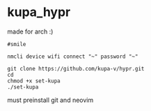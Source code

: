 # kupa_hypr

made for arch :)

```
#smile

nmcli device wifi connect "~" password "~"

git clone https://github.com/kupa-v/hypr.git
cd
chmod +x set-kupa
./set-kupa

```
must preinstall git and neovim
